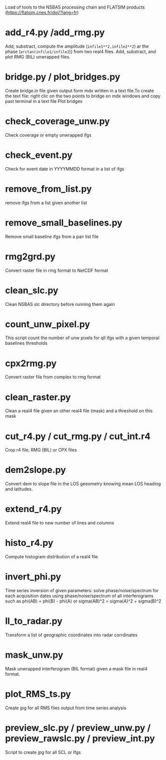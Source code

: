 Load of tools to the NSBAS processing chain and FLATSIM products (https://flatsim.cnes.fr/doi/?lang=fr) 

add\_r4.py /add\_rmg.py
============
Add, substract, compute the amplitude (```infile1**2,infile2**2```) ar the phase (```arctan(infile1/infile2```)) from two real4 files.
Add, substract, and plot RMG (BIL) unwrapped files.

bridge.py / plot_bridges.py
============
Create bridge.in file given output form mdx written in a text file.To create the text file: right clic on the two points to bridge on mdx windows and copy past terminal in a text file
Plot bridges   

check\_coverage\_unw.py 
============
Check coverage or empty unwrapped ifgs

check\_event.py
============
Check for event date in YYYYMMDD format in a list of ifgs

remove\_from\_list.py
============
remove ifgs from a list given another list

remove\_small\_baselines.py
============
Remove small baseline ifgs from a pair list file

rmg2grd.py
============
Convert raster file in rmg format to NetCDF format

clean\_slc.py
============
Clean NSBAS slc directory before running them again

count\_unw\_pixel.py
========================
This script count the number of unw pixels for qll ifgs with a given temporal baselines thresholds 

cpx2rmg.py
========================
Convert raster file from complex to rmg format


clean\_raster.py
============
Clean a real4 file given an other real4 file (mask) and a threshold on this mask

cut\_r4.py / cut\_rmg.py / cut_int.r4
============
Crop r4 file, RMG (BIL) or CPX files

dem2slope.py
============
Convert dem to slope file in the LOS geeometry knowing mean LOS heading and latitudes.

extend\_r4.py
============
Extend real4 file to new number of lines and columns

histo\_r4.py
============
Compute histogram distribution of a real4 file

invert\_phi.py
============
Time series inversion of given parameters: solve phase/noise/spectrum for each acquisition dates using phase/noise/spectrum of all interferograms such as phi(AB) = phi(B) - phi(A) or sigma(AB)^2 = sigma(A)^2 + sigma(B)^2

ll\_to\_radar.py
============
Transform a list of geographic coordinates into radar corrdinates

mask\_unw.py
============
Mask unwrapped interferogram (BIL format) given a mask file in real4 format. 

plot\_RMS\_ts.py
============
Create jpg for all RMS files output from time series analysis

preview\_slc.py / preview\_unw.py / preview\_rawslc.py / preview\_int.py
============
Script to create jpg for all SCL or Ifgs


